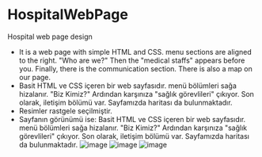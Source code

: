 # HospitalWebPage
 Hospital web page design
 - It is a web page with simple HTML and CSS. menu sections are aligned to the right. "Who are we?" Then the "medical staffs" appears before you. Finally, there is the communication section. There is also a map on our page.
 - Basit HTML ve CSS içeren bir web sayfasıdır. menü bölümleri sağa hizalanır. "Biz Kimiz?" Ardından karşınıza "sağlık görevlileri" çıkıyor. Son olarak, iletişim bölümü var. Sayfamızda haritası da bulunmaktadır.
 - Resimler rastgele seçilmiştir.
 - Sayfanın görünümü ise:
 Basit HTML ve CSS içeren bir web sayfasıdır. menü bölümleri sağa hizalanır. "Biz Kimiz?" Ardından karşınıza "sağlık görevlileri" çıkıyor. Son olarak, iletişim bölümü var. Sayfamızda haritası da bulunmaktadır.
 ![image](https://user-images.githubusercontent.com/68962573/136691435-04da0eef-70fd-48c1-8242-8a94b0f1f90d.png)
 ![image](https://user-images.githubusercontent.com/68962573/136691450-9321d32d-ba09-4070-8397-d1d372b46215.png)
 ![image](https://user-images.githubusercontent.com/68962573/136691469-0d138b26-224b-4322-ac00-83736708e7f9.png)



 
